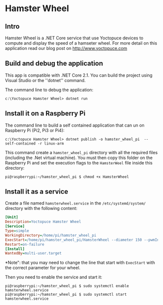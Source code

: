 # Hamster Wheel 

## Intro
Hamster Wheel is a .NET Core service that use Yoctopuce devices to compute and display the speed of a hamseter wheel. For more detail on this application read our blog post on http://www.yoctopuce.com

## Build and debug the application

This app is compatible with .NET Core 2.1. You can build the project using Visual Studio or the ''dotnet'' command.

The command line to debug the application:
```shell
c:\Yoctopuce Hamster Wheel> dotnet run
```

## Install it on a Raspberry Pi

The command line to build a self contained application that can un on Raspberry Pi (Pi2, Pi3 or Pi4):
```shell
c:\Yoctopuce Hamster Wheel> dotnet publish -o hamster_wheel_pi  --self-contained -r linux-arm
```

This command create a ``hamster_wheel_pi`` directory with all the required files (including the .Net virtual machine). You must then copy this folder on the Raspberry Pi and set the execution flags to the ``HamsterWeel`` file inside this directory:
```shell
pi@raspberrypi:~/hamster_wheel_pi $ chmod +x HamsterWheel
```

## Install it as a service

Create a file named ``hamsterwheel.service`` in the ``/etc/systemd/system/`` directory with the following content:

```ini
[Unit]
Description=Yoctopuce Hamster Wheel
[Service]
Type=simple
WorkingDirectory=/home/pi/hamster_wheel_pi
ExecStart=/home/pi/hamster_wheel_pi/HamsterWheel --diameter 150 --pwmInput YPWMRX01-874FE.pwmInput1 --url 172.17.17.97
Restart=on-failure
[Install]
WantedBy=multi-user.target
```
*Note": that you may need to change the line that start with ``ExecStart`` with the correct parameter for your wheel.


Then you need to enable the service and start it:

```shell
pi@raspberrypi:~/hamster_wheel_pi $ sudo systemctl enable hamsterwheel.service
pi@raspberrypi:~/hamster_wheel_pi $ sudo systemctl start hamsterwheel.service
```

